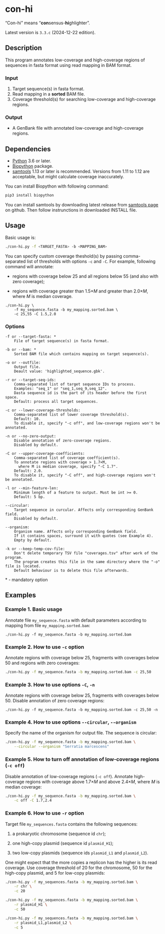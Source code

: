 # con-hi

“Con-hi” means “**con**sensus-**hi**ghlighter”.

Latest version is `3.3.c` (2024-12-22 edition).

## Description

This program annotates low-coverage and high-coverage regions of sequences in fasta format using read mapping in BAM format.

### Input

1. Target sequence(s) in fasta format.
2. Read mapping in a **sorted** BAM file.
3. Coverage threshold(s) for searching low-coverage and high-coverage regions.

### Output

- A GenBank file with annotated low-coverage and high-coverage regions.

## Dependencies

- [Python](https://www.python.org/downloads/) 3.6 or later.
- [Biopython](https://biopython.org/) package.
- [samtools](https://github.com/samtools/samtools) 1.13 or later is recommended. Versions from 1.11 to 1.12 are acceptable, but might calculate coverage inaccurately.

You can install Biopython with following command:
```bash
pip3 install biopython
```

You can install samtools by downloading latest release from [samtools page](https://github.com/samtools/samtools) on github. Then follow instrunctions in downloaded INSTALL file.

## Usage

Basic usage is:
```bash
./con-hi.py -f <TARGET_FASTA> -b <MAPPING_BAM>
```

You can specify custom coverage theshold(s) by passing comma-separated list of thresholds with options `-c` and `-C`. For example, following command will annotate:

- regions with coverage below 25 and all regions below 55 (and also with zero coverage);

- regions with coverage greater than 1.5×*M* and greater than 2.0×*M*, where *M* is median coverage.

```
./con-hi.py \
    -f my_sequence.fasta -b my_mapping.sorted.bam \
    -c 25,55 -C 1.5,2.0
```

### Options

```
-f or --target-fasta: *
    File of target sequence(s) in fasta format.

-b or --bam: *
    Sorted BAM file which contains mapping on target sequence(s).

-o or --outfile:
    Output file.
    Deault value: 'highlighted_sequence.gbk'.

-r or --target-seq-ids:
    Comma-separated list of target sequence IDs to process.
    Examples: "seq_1" or "seq_1,seq_9,seq_12".
    Dasta sequence id is the part of its header before the first space.
    Default: process all target sequences.

-c or --lower-coverage-thresholds:
    Comma-separated list of lower coverage threshold(s).
    Default: 10.
    To disable it, specify "-c off", and low-coverage regions won't be annotated.

-n or --no-zero-output:
    Disable annotation of zero-coverage regions.
    Disabled by default.

-C or --upper-coverage-coefficients:
    Comma-separated list of coverage coefficient(s).
    To annotate regions with coverage > 1.7×M,
      where M is median coverage, specify "-C 1.7".
    Default: 2.0.
    To disable it, specify "-C off", and high-coverage regions won't be annotated.

-l or --min-feature-len:
    Minimum length of a feature to output. Must be int >= 0.
    Default: 5 bp.

--circular:
    Target sequence in curcular. Affects only corresponding GenBank field.
    Disabled by default.
    
--organism:
    Organism name. Affects only corresponding GenBank field.
    If it contains spaces, surround it with quotes (see Example 4).
    Empty by default.

-k or --keep-temp-cov-file:
    Don't delete temporary TSV file "coverages.tsv" after work of the program.
    The program creates this file in the same directory where the "-o" file is located.
    Default behaviour is to delete this file afterwards.
```
\* - mandatory option


## Examples

### Example 1. Basic usage

Annotate file `my_sequence.fasta` with default parameters according to mapping from file `my_mapping.sorted.bam`:

```
./con-hi.py -f my_sequence.fasta -b my_mapping.sorted.bam
```

### Example 2. How to use `-c` option

Annotate regions with coverage below 25, fragments with coverages below 50 and regions with zero coverages:

```bash
./con-hi.py -f my_sequence.fasta -b my_mapping.sorted.bam -c 25,50
```

### Example 3. How to use options `-C`, `-n`

Annotate regions with coverage below 25, fragments with coverages below 50. Disable annotation of zero coverage regions:

```
./con-hi.py -f my_sequence.fasta -b my_mapping.sorted.bam -c 25,50 -n
```

### Example 4. How to use options `--circular`, `--organism`

Specify the name of the organism for output file. The sequence is circular:

```bash
./con-hi.py -f my_sequence.fasta -b my_mapping.sorted.bam \
    --circular --organism "Serratia marcescens"
```

### Example 5. How to turn off annotation of low-coverage regions (`-c off`)

Disable annotation of low-coverage regions (`-c off`). Annotate high-coverage regions with coverage above 1.7×*M* and above 2.4×*M*, where *M* is median coverage:

```bash
./con-hi.py -f my_sequence.fasta -b my_mapping.sorted.bam \
    -c off -C 1.7,2.4
```

### Example 6. How to use `-r` option

Target file `my_sequences.fasta` contains the following sequences:

1) a prokaryotic chromosome (sequence id `chr`);

2) one high-copy plasmid (sequence id `plasmid_H1`);

3) two low-copy plasmids (sequence ids `plasmid_L1` and `plasmid_L2`).

One might expect that the more copies a replicon has the higher is its read coverage. Use coverage threshold of 20 for the chromosome, 50 for the high-copy plasmid, and 5 for low-copy plasmids:

```bash
./con-hi.py -f my_sequences.fasta -b my_mapping.sorted.bam \
    -r chr \
    -c 20

./con-hi.py -f my_sequences.fasta -b my_mapping.sorted.bam \
    -r plasmid_H1 \
    -c 50

./con-hi.py -f my_sequences.fasta -b my_mapping.sorted.bam \
    -r plasmid_L1,plasmid_L2 \
    -c 5
```
